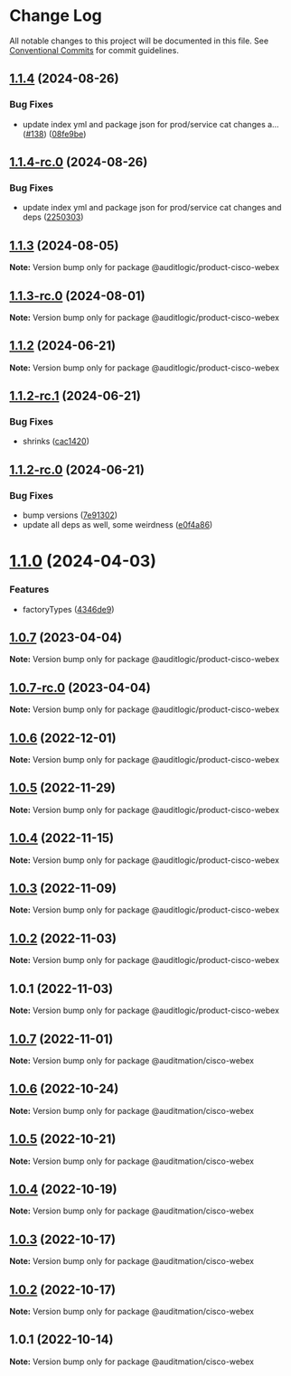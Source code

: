 # Change Log

All notable changes to this project will be documented in this file.
See [Conventional Commits](https://conventionalcommits.org) for commit guidelines.

## [1.1.4](https://github.com/auditlogic/product/compare/@auditlogic/product-cisco-webex@1.1.3...@auditlogic/product-cisco-webex@1.1.4) (2024-08-26)


### Bug Fixes

* update index yml and package json for prod/service cat changes a… ([#138](https://github.com/auditlogic/product/issues/138)) ([08fe9be](https://github.com/auditlogic/product/commit/08fe9beb1c8457462a19bc69caa02e6212d97e1a))





## [1.1.4-rc.0](https://github.com/auditlogic/product/compare/@auditlogic/product-cisco-webex@1.1.3...@auditlogic/product-cisco-webex@1.1.4-rc.0) (2024-08-26)


### Bug Fixes

* update index yml and package json for prod/service cat changes and deps ([2250303](https://github.com/auditlogic/product/commit/225030363a363608240135b7ebed386b28f01e4b))





## [1.1.3](https://github.com/auditlogic/product/compare/@auditlogic/product-cisco-webex@1.1.2...@auditlogic/product-cisco-webex@1.1.3) (2024-08-05)

**Note:** Version bump only for package @auditlogic/product-cisco-webex





## [1.1.3-rc.0](https://github.com/auditlogic/product/compare/@auditlogic/product-cisco-webex@1.1.2...@auditlogic/product-cisco-webex@1.1.3-rc.0) (2024-08-01)

**Note:** Version bump only for package @auditlogic/product-cisco-webex





## [1.1.2](https://github.com/auditlogic/product/compare/@auditlogic/product-cisco-webex@1.1.2-rc.1...@auditlogic/product-cisco-webex@1.1.2) (2024-06-21)

**Note:** Version bump only for package @auditlogic/product-cisco-webex





## [1.1.2-rc.1](https://github.com/auditlogic/product/compare/@auditlogic/product-cisco-webex@1.1.2-rc.0...@auditlogic/product-cisco-webex@1.1.2-rc.1) (2024-06-21)


### Bug Fixes

* shrinks ([cac1420](https://github.com/auditlogic/product/commit/cac14200fefcd8183ab69fe89a47bd3f70f563e9))





## [1.1.2-rc.0](https://github.com/auditlogic/product/compare/@auditlogic/product-cisco-webex@1.1.0...@auditlogic/product-cisco-webex@1.1.2-rc.0) (2024-06-21)


### Bug Fixes

* bump versions ([7e91302](https://github.com/auditlogic/product/commit/7e913023b8b312150ed7762c32fbbe616be71de5))
* update all deps as well, some weirdness ([e0f4a86](https://github.com/auditlogic/product/commit/e0f4a864714e2d3de6bbf3da014d5312fe53be2f))





# [1.1.0](https://github.com/auditlogic/product/compare/@auditlogic/product-cisco-webex@1.0.7...@auditlogic/product-cisco-webex@1.1.0) (2024-04-03)


### Features

* factoryTypes ([4346de9](https://github.com/auditlogic/product/commit/4346de92693aee892fccf725338ffc7b80ab182b))





## [1.0.7](https://github.com/auditlogic/product/compare/@auditlogic/product-cisco-webex@1.0.6...@auditlogic/product-cisco-webex@1.0.7) (2023-04-04)

**Note:** Version bump only for package @auditlogic/product-cisco-webex





## [1.0.7-rc.0](https://github.com/auditlogic/product/compare/@auditlogic/product-cisco-webex@1.0.6...@auditlogic/product-cisco-webex@1.0.7-rc.0) (2023-04-04)

**Note:** Version bump only for package @auditlogic/product-cisco-webex





## [1.0.6](https://github.com/auditlogic/product/compare/@auditlogic/product-cisco-webex@1.0.5...@auditlogic/product-cisco-webex@1.0.6) (2022-12-01)

**Note:** Version bump only for package @auditlogic/product-cisco-webex





## [1.0.5](https://github.com/auditlogic/product/compare/@auditlogic/product-cisco-webex@1.0.4...@auditlogic/product-cisco-webex@1.0.5) (2022-11-29)

**Note:** Version bump only for package @auditlogic/product-cisco-webex





## [1.0.4](https://github.com/auditlogic/product/compare/@auditlogic/product-cisco-webex@1.0.3...@auditlogic/product-cisco-webex@1.0.4) (2022-11-15)

**Note:** Version bump only for package @auditlogic/product-cisco-webex





## [1.0.3](https://github.com/auditlogic/product/compare/@auditlogic/product-cisco-webex@1.0.2...@auditlogic/product-cisco-webex@1.0.3) (2022-11-09)

**Note:** Version bump only for package @auditlogic/product-cisco-webex





## [1.0.2](https://github.com/auditlogic/product/compare/@auditlogic/product-cisco-webex@1.0.1...@auditlogic/product-cisco-webex@1.0.2) (2022-11-03)

**Note:** Version bump only for package @auditlogic/product-cisco-webex





## 1.0.1 (2022-11-03)

**Note:** Version bump only for package @auditlogic/product-cisco-webex





## [1.0.7](https://github.com/auditmation/store-content/compare/@auditmation/cisco-webex@1.0.6...@auditmation/cisco-webex@1.0.7) (2022-11-01)

**Note:** Version bump only for package @auditmation/cisco-webex





## [1.0.6](https://github.com/auditmation/store-content/compare/@auditmation/cisco-webex@1.0.5...@auditmation/cisco-webex@1.0.6) (2022-10-24)

**Note:** Version bump only for package @auditmation/cisco-webex





## [1.0.5](https://github.com/auditmation/store-content/compare/@auditmation/cisco-webex@1.0.4...@auditmation/cisco-webex@1.0.5) (2022-10-21)

**Note:** Version bump only for package @auditmation/cisco-webex





## [1.0.4](https://github.com/auditmation/store-content/compare/@auditmation/cisco-webex@1.0.3...@auditmation/cisco-webex@1.0.4) (2022-10-19)

**Note:** Version bump only for package @auditmation/cisco-webex





## [1.0.3](https://github.com/auditmation/store-content/compare/@auditmation/cisco-webex@1.0.2...@auditmation/cisco-webex@1.0.3) (2022-10-17)

**Note:** Version bump only for package @auditmation/cisco-webex





## [1.0.2](https://github.com/auditmation/store-content/compare/@auditmation/cisco-webex@1.0.1...@auditmation/cisco-webex@1.0.2) (2022-10-17)

**Note:** Version bump only for package @auditmation/cisco-webex





## 1.0.1 (2022-10-14)

**Note:** Version bump only for package @auditmation/cisco-webex
